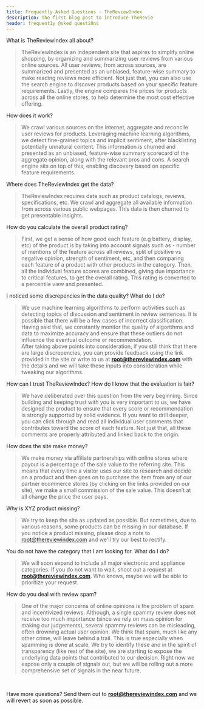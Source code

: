```yaml
---
title: Frequently Asked Questions - TheReviewIndex
description: The first blog post to introduce TheRevie
header: frequent1y @sked questi0ns
---
```


What is TheReviewIndex all about? 

> TheReviewIndex is an independent site that aspires to simplify online shopping, by organizing and summarizing user reviews from various online sources. All user reviews, from across sources, are summarized and presented as an unbiased, feature-wise summary to make reading reviews more efficient.  Not just that, you can also use the search engine to discover products based on your specific feature requirements. Lastly, the engine compares the prices for products across all the online stores, to help determine the most cost effective offering.


How does it work?

> We crawl various sources on the internet, aggregate and reconcile user reviews for products. Leveraging machine learning algorithms, we detect fine-grained topics and implicit sentiment, after blacklisting potentially unnatural content. This information is churned and presented as an unbiased, feature-wise summary scorecard of the aggregate opinion, along with the relevant pros and cons. A search engine sits on top of this, enabling discovery based on specific feature requirements.


Where does TheReviewIndex get the data?

> TheReviewIndex requires data such as product catalogs, reviews, specifications, etc. We crawl and aggregate all available information from across various public webpages. This data is then churned to get presentable insights.


How do you calculate the overall product rating?

> First, we get a sense of how good each feature (e.g battery, display, etc) of the product is by taking into account signals such as - number of mentions of the feature across all reviews, split of positive vs negative opinion, strength of sentiment, etc, and then comparing each feature of a product with other products in the category. 
> Then, all the individual feature scores are combined, giving due importance to critical features, to get the overall rating. This rating is converted to a percentile view and presented.  


I noticed some discrepencies in the data quality? What do I do?

> We use machine learning algorithms to perform activities such as detecting topics of discussion and sentiment in review sentences. It is possible that there will be a few cases of incorrect classification.  
> Having said that, we constantly monitor the quality of algorithms and data to maximize accuracy and ensure that these outliers do not influence the eventual outcome or recommendation.   
> After taking above points into consideration, if you still think that there are large discrepencies, you can provide feedback using the link provided in the site or write to us at **root@thereviewindex.com** with the details and we will take these inputs into consideration while tweaking our algorithms.


How can I trust TheReviewIndex? How do I know that the evaluation is fair?

> We have deliberated over this question from the very beginning. Since building and keeping trust with you is very important to us, we have designed the product to ensure that every score or recommendation is strongly supported by solid evidence. If you want to drill deeper, you can click through and read all individual user comments that contributes toward the score of each feature. Not just that, all these comments are properly attributed and linked back to the origin.  


How does the site make money?

> We make money via affiliate partnerships with online stores where payout is a percentage of the sale value to the referring site. This means that every time a visitor uses our site to research and decide on a product and then goes on to purchase the item from any of our partner ecommerce stores (by clicking on the links provided on our site), we make a small commission of the sale value. This doesn’t at all change the price the user pays.


Why is XYZ product missing?

> We try to keep the site as updated as possible. But sometimes, due to various reasons, some products can be missing in our database. If you notice a product missing, please drop a note to root@thereviewindex.com and we'll try our best to rectify.


You do not have the category that I am looking for. What do I do?

> We will soon expand to include all major electronic and appliance categories. If you do not want to wait, shoot out a request at **root@thereviewindex.com**. Who knows, maybe we will be able to prioritize your request.


How do you deal with review spam?

> One of the major concerns of online opinions is the problem of spam and incentivized reviews. Although, a single spammy review does not receive too much importance (since we rely on mass opinion for making our judgements), several spammy reviews can be misleading, often drowning actual user opinion.
> We think that spam, much like any other crime, will leave behind a trail. This is true especially when spamming is done at scale. We try to identify these and in the spirit of transparency (like rest of the site), we are starting to expose the underlying data points that contributed to our decision.
> Right now we expose only a couple of signals out, but we will be rolling out a more comprehensive set of signals in the near future.



&nbsp;

Have more questions? Send them out to **root@thereviewindex.com** and we will revert as soon as possible.


&nbsp;
